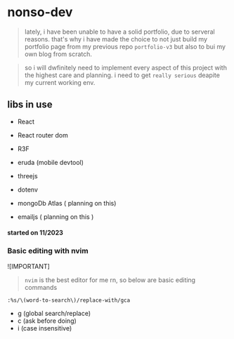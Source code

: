 # nonso-dev

> lately, i have been unable to have a solid portfolio, due to serveral reasons.
> that's why i have made the choice to not just build my portfolio page from my previous repo `portfolio-v3` but also to bui my own blog from scratch.

> so i will dwfinitely need to implement every aspect of this project with the highest care and planning.
> i need to get `really serious` deapite my current working env.

## libs in use

- React
- React router dom
- R3F
- eruda (mobile devtool)
- threejs
- dotenv

- mongoDb Atlas ( planning on this)
- emailjs ( planning on this )

#### started on 11/2023

### Basic editing with nvim
![IMPORTANT]
> `nvim` is the best editor for me rn, so below are basic editing commands
```vim
:%s/\(word-to-search\)/replace-with/gca
```
 - g (global search/replace)
 - c (ask before doing)
 - i (case insensitive)
